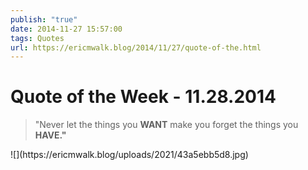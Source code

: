 ```yaml
---
publish: "true"
date: 2014-11-27 15:57:00
tags: Quotes
url: https://ericmwalk.blog/2014/11/27/quote-of-the.html
---
```


# Quote of the Week - 11.28.2014

<blockquote>"Never let the things you <strong>WANT</strong> make you forget the things you <strong>HAVE."</strong></blockquote>
![](https://ericmwalk.blog/uploads/2021/43a5ebb5d8.jpg)
